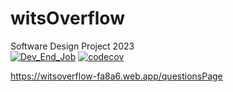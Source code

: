 #  witsOverflow
Software Design Project 2023 <br />
[![Dev_End_Job](https://circleci.com/gh/NotJordanZA/witsOverflow.svg?style=svg)](https://app.circleci.com/pipelines/github/NotJordanZA/witsOverflow)
[![codecov](https://codecov.io/gh/NotJordanZA/witsOverflow/branch/circleCITest/graph/badge.svg?token=W47KEURE0X)](https://codecov.io/gh/NotJordanZA/witsOverflow)

https://witsoverflow-fa8a6.web.app/questionsPage
